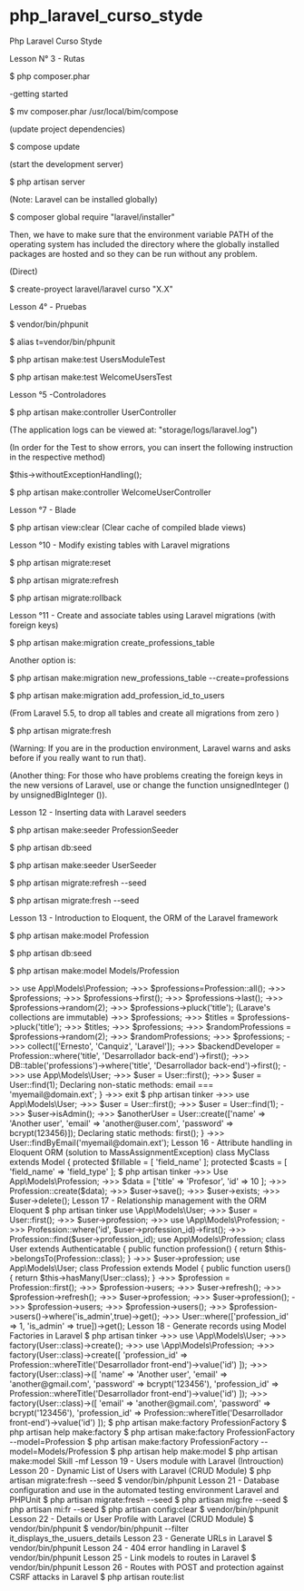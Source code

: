 # php_laravel_curso_styde
Php Laravel Curso Styde

Lesson N° 3 - Rutas

$ php composer.phar

-getting started

$ mv composer.phar /usr/local/bim/compose

(update project dependencies)

$ compose update 

(start the development server)

$ php artisan server 

(Note: Laravel can be installed globally)

$ composer global require "laravel/installer"

Then, we have to make sure that the environment variable PATH of the operating system has included the directory where the globally installed packages are hosted and so they can be run without any problem.

(Direct)

$ create-proyect laravel/laravel curso "X.X"

Lesson 4° - Pruebas

$ vendor/bin/phpunit

$ alias t=vendor/bin/phpunit

$ php artisan make:test UsersModuleTest

$ php artisan make:test WelcomeUsersTest

Lesson °5 -Controladores

$ php artisan make:controller UserController

(The application logs can be viewed at: "storage/logs/laravel.log")

(In order for the Test to show errors, you can insert the following instruction in the respective method)

$this->withoutExceptionHandling();

$ php artisan make:controller WelcomeUserController

Lesson °7 - Blade

$ php artisan view:clear (Clear cache of compiled blade views)

Lesson °10 - Modify existing tables with Laravel migrations

$ php artisan migrate:reset

$ php artisan migrate:refresh

$ php artisan migrate:rollback

Lesson °11 - Create and associate tables using Laravel migrations (with foreign keys)

$ php artisan make:migration create_professions_table

Another option is:

$ php artisan make:migration new_professions_table --create=professions

$ php artisan make:migration add_profession_id_to_users

(From Laravel 5.5, to drop all tables and create all migrations from zero )

$ php artisan migrate:fresh 

(Warning: If you are in the production environment, Laravel warns and asks before if you really want to run that).

(Another thing: For those who have problems creating the foreign keys in the new versions of Laravel, use or change the function unsignedInteger () by unsignedBigInteger ()).

Lesson 12 - Inserting data with Laravel seeders

$ php artisan make:seeder ProfessionSeeder

$ php artisan db:seed

$ php artisan make:seeder UserSeeder

$ php artisan migrate:refresh --seed

$ php artisan migrate:fresh --seed

Lesson 13 - Introduction to Eloquent, the ORM of the Laravel framework

$ php artisan make:model Profession

$ php artisan db:seed

$ php artisan make:model Models/Profession

<?php

namespace App\Models;

use Illuminate\Database\Eloquent\Model;

class Profession extends Model
{

    //protected $table = 'my_professions';

    //public $timestamps = false;

}

Lesson 14 - Introduction to Eloquent, the ORM of the Laravel framework

Lesson 15 - Using Eloquent ORM interactively with Tinker

$ php artisan tinker

If tinker is giving you error regarding a class call, you can try with:

$ composer dump-autoload

->>> use App\Models\Profession;

->>> $professions=Profession::all();

->>> $professions;

->>> $professions->first();

->>> $professions->last();

->>> $professions->random(2);

->>> $professions->pluck('title');

(Larave's collections are immutable)

->>> $professions;

->>> $titles = $professions->pluck('title');

->>> $titles;

->>> $professions;

->>> $randomProfessions = $professions->random(2);

->>> $randomProfessions;

->>> $professions;

->>> collect(['Ernesto', 'Canquiz', 'Laravel']);

->>> $backendDeveloper = Profession::where('title', 'Desarrollador back-end')->first();

->>> DB::table('professions')->where('title', 'Desarrollador back-end')->first();

->>> use App\Models\User;

->>> $user = User::first();

->>> $user = User::find(1);

Declaring non-static methods:

<?php

class User extends Authenticatable

{

    public function isAdmin()
    {
        return $this->email === 'myemail@domain.ext';
    }

->>> exit

$ php artisan tinker

->>> use App\Models\User;

->>> $user = User::first();

->>> $user = User::find(1);

->>> $user->isAdmin();

->>> $anotherUser = User::create(['name' => 'Another user', 'email' => 'another@user.com', 'password' => bcrypt(123456)]);

Declaring static methods:

<?php

class User extends Authenticatable

{

    public static function findByEmail($email)
    {
        return static::where(compact('email'))->first();
    }

->>> User::findByEmail('myemail@domain.ext');

Lesson 16 - Attribute handling in Eloquent ORM (solution to MassAssignmentException)

class MyClass extends Model {

    protected $fillable = [

        'field_name'

    ];

    protected $casts = [

       'field_name' => 'field_type'

    ];

$ php artisan tinker

->>> Use App\Models\Profession;

->>> $data = ['title' => 'Profesor', 'id' => 10 ];

->>> Profession::create($data);

->>> $user->save();

->>> $user->exists;

->>> $user->delete();

Lesson 17 - Relationship management with the ORM Eloquent

$ php artisan tinker

use \App\Models\User;

->>> $user = User::first();

->>> $user->profession;

->>> use \App\Models\Profession;

->>> Profession::where('id', $user->profession_id)->first();

->>> Profession::find($user->profession_id);

use App\Models\Profession;

class User extends Authenticatable

{

    public function profession()

    {

       return $this->belongsTo(Profession::class);

    }

->>> $user->profession;

use App\Models\User;

class Profession extends Model

{

    public function users()
    {
       return $this->hasMany(User::class);
    }

->>> $profession = Profession::first();

->>> $profession->users;

->>> $user->refresh();

->>> $profession->refresh();

->>> $user->profession;

->>> $user->profession();

->>> $profession->users;

->>> $profession->users();

->>> $profession->users()->where('is_admin',true)->get();

->>> User::where(['profession_id' => 1, 'is_admin' => true])->get();

Lesson 18 - Generate records using Model Factories in Laravel

$ php artisan tinker

->>> use \App\Models\User;

->>> factory(User::class)->create();

->>> use \App\Models\Profession;

->>> factory(User::class)->create([

    'profession_id' => Profession::whereTitle('Desarrollador front-end')->value('id')

]);

->>> factory(User::class)->([

       'name' => 'Another user',

       'email' => 'another@gmail.com',

       'password' => bcrypt('123456'),

       'profession_id' => Profession::whereTitle('Desarrollador front-end')->value('id')

]);

->>> factory(User::class)->([

       'email' => 'another@gmail.com',

       'password' => bcrypt('123456'),

       'profession_id' => Profession::whereTitle('Desarrollador front-end')->value('id')

]);

$ php artisan make:factory ProfessionFactory

$ php artisan help make:factory

$ php artisan make:factory ProfessionFactory --model=Profession

$ php artisan make:factory ProfessionFactory --model=Models/Profession

$ php artisan help make:model

$ php artisan make:model Skill -mf

Lesson 19 - Users module with Laravel (Introuction)

Lesson 20 - Dynamic List of Users with Laravel (CRUD Module)

$ php artisan migrate:fresh --seed

$ vendor/bin/phpunit

Lesson 21 - Database configuration and use in the automated testing environment Laravel and PHPUnit

$ php artisan migrate:fresh --seed

$ php artisan mig:fre --seed

$ php artisan mi:fr --seed

$ php artisan config:clear

$ vendor/bin/phpunit

Lesson 22 - Details or User Profile with Laravel (CRUD Module)

$ vendor/bin/phpunit

$ vendor/bin/phpunit --filter it_displays_the_usuers_details

Lesson 23 - Generate URLs in Laravel

$ vendor/bin/phpunit

Lesson 24 - 404 error handling in Laravel

$ vendor/bin/phpunit

Lesson 25 - Link models to routes in Laravel

$ vendor/bin/phpunit

Lesson 26 - Routes with POST and protection against CSRF attacks in Laravel

$ php artisan route:list
















































































































